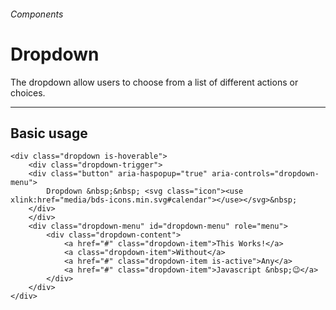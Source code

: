 <h6 class="subtitle is-5 has-text-grey has-text-weight-semibold">Components</h6><h1 class="title is-1">Dropdown</h1>
<p class="subtitle is-5">
    The <span class="has-text-weight-semibold">dropdown</span> allow users to choose from a list of different actions or choices.
</p>

<hr class="is-large is-visible">

<h2 class="title is-4 has-text-weight-semibold">Basic usage</h2>

<div class="box is-well is-relaxed">

    <div class="dropdown is-hoverable">
        <div class="dropdown-trigger">
        <div class="button" aria-haspopup="true" aria-controls="dropdown-menu">
            Dropdown &nbsp;&nbsp; <svg class="icon"><use xlink:href="media/bds-icons.min.svg#calendar"></use></svg>&nbsp;
        </div>
        </div>
        <div class="dropdown-menu" id="dropdown-menu" role="menu">
            <div class="dropdown-content">
                <a href="#" class="dropdown-item">This Works!</a>
                <a class="dropdown-item">Without</a>
                <a href="#" class="dropdown-item is-active">Any</a>
                <a href="#" class="dropdown-item">Javascript &nbsp;😉</a>
            </div>
        </div>
    </div>

</div>